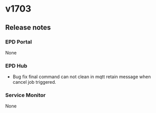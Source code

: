 # v1703

## Release notes

### EPD Portal

None

### EPD Hub

* Bug fix final command can not clean in mqtt retain message when cancel job triggered.

### Service Monitor

None
